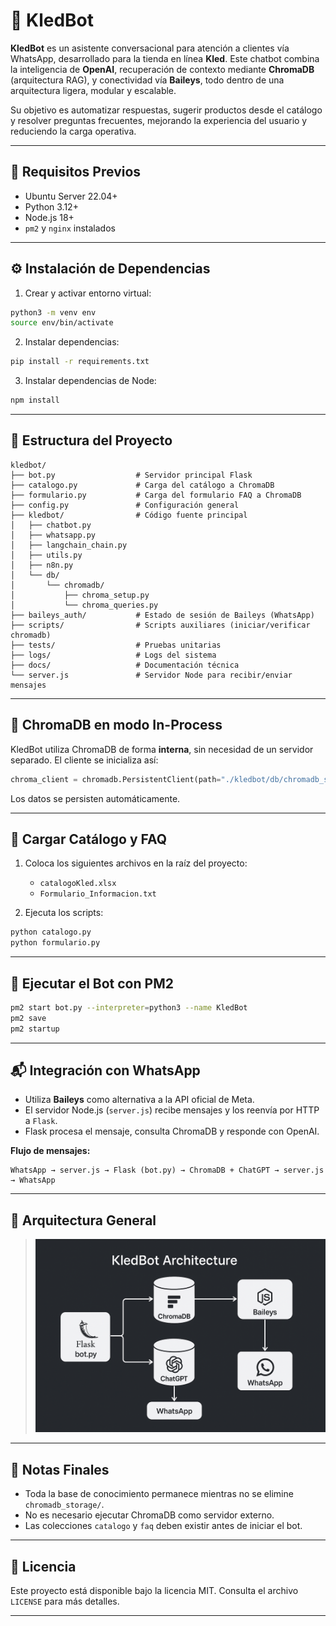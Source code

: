 # 🤖 KledBot

**KledBot** es un asistente conversacional para atención a clientes vía WhatsApp, desarrollado para la tienda en línea **Kled**. Este chatbot combina la inteligencia de **OpenAI**, recuperación de contexto mediante **ChromaDB** (arquitectura RAG), y conectividad vía **Baileys**, todo dentro de una arquitectura ligera, modular y escalable.

Su objetivo es automatizar respuestas, sugerir productos desde el catálogo y resolver preguntas frecuentes, mejorando la experiencia del usuario y reduciendo la carga operativa.

---

## 🧱 Requisitos Previos

- Ubuntu Server 22.04+
- Python 3.12+
- Node.js 18+
- `pm2` y `nginx` instalados

---

## ⚙️ Instalación de Dependencias

1. Crear y activar entorno virtual:
```bash
python3 -m venv env
source env/bin/activate
```

2. Instalar dependencias:
```bash
pip install -r requirements.txt
```

3. Instalar dependencias de Node:
```bash
npm install
```

---

## 📁 Estructura del Proyecto

```
kledbot/
├── bot.py                  # Servidor principal Flask
├── catalogo.py             # Carga del catálogo a ChromaDB
├── formulario.py           # Carga del formulario FAQ a ChromaDB
├── config.py               # Configuración general
├── kledbot/                # Código fuente principal
│   ├── chatbot.py
│   ├── whatsapp.py
│   ├── langchain_chain.py
│   ├── utils.py
│   ├── n8n.py
│   └── db/
│       └── chromadb/
│           ├── chroma_setup.py
│           └── chroma_queries.py
├── baileys_auth/           # Estado de sesión de Baileys (WhatsApp)
├── scripts/                # Scripts auxiliares (iniciar/verificar chromadb)
├── tests/                  # Pruebas unitarias
├── logs/                   # Logs del sistema
├── docs/                   # Documentación técnica
└── server.js               # Servidor Node para recibir/enviar mensajes
```

---

## 💾 ChromaDB en modo In-Process

KledBot utiliza ChromaDB de forma **interna**, sin necesidad de un servidor separado. El cliente se inicializa así:

```python
chroma_client = chromadb.PersistentClient(path="./kledbot/db/chromadb_storage")
```

Los datos se persisten automáticamente.

---

## 📄 Cargar Catálogo y FAQ

1. Coloca los siguientes archivos en la raíz del proyecto:
   - `catalogoKled.xlsx`
   - `Formulario_Informacion.txt`

2. Ejecuta los scripts:
```bash
python catalogo.py
python formulario.py
```

---

## 🚀 Ejecutar el Bot con PM2

```bash
pm2 start bot.py --interpreter=python3 --name KledBot
pm2 save
pm2 startup
```

---

## 📬 Integración con WhatsApp

- Utiliza **Baileys** como alternativa a la API oficial de Meta.
- El servidor Node.js (`server.js`) recibe mensajes y los reenvía por HTTP a `Flask`.
- Flask procesa el mensaje, consulta ChromaDB y responde con OpenAI.

**Flujo de mensajes:**
```
WhatsApp → server.js → Flask (bot.py) → ChromaDB + ChatGPT → server.js → WhatsApp
```


---

## 🧠 Arquitectura General

> ![arquitectira](docs/arquitectura_kledbot.png)

---

## 📌 Notas Finales

- Toda la base de conocimiento permanece mientras no se elimine `chromadb_storage/`.
- No es necesario ejecutar ChromaDB como servidor externo.
- Las colecciones `catalogo` y `faq` deben existir antes de iniciar el bot.

---

## 📄 Licencia

Este proyecto está disponible bajo la licencia MIT. Consulta el archivo `LICENSE` para más detalles.

---
